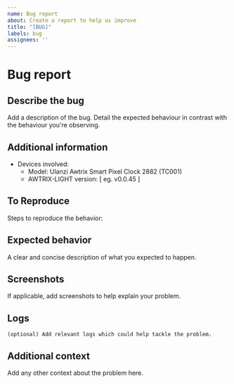 ```yaml
---
name: Bug report
about: Create a report to help us improve
title: "[BUG]"
labels: bug
assignees: ''
---
```


<!-- Make sure to read the README before opening an issue. [https://xaviml.github.io/controllerx/faq](https://blueforcer.github.io/awtrix-light/#/README) -->

# Bug report

## Describe the bug
Add a description of the bug. Detail the expected behaviour in contrast with the behaviour you're observing.

## Additional information

- Devices involved:
  - Model: Ulanzi Awtrix Smart Pixel Clock 2882 (TC001)
  - AWTRIX-LIGHT version: [ eg. v0.0.45 ]

## To Reproduce
Steps to reproduce the behavior:


## Expected behavior
A clear and concise description of what you expected to happen.

## Screenshots
If applicable, add screenshots to help explain your problem.

## Logs

```text
(optional) Add relevant logs which could help tackle the problem.
```

## Additional context
Add any other context about the problem here.
